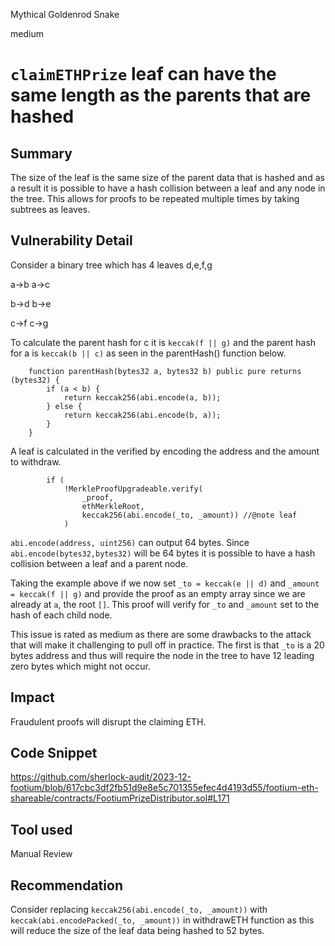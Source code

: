 Mythical Goldenrod Snake

medium

# `claimETHPrize` leaf can have the same length as the parents that are hashed

## Summary
The size of the leaf is the same size of the parent data that is hashed and as a result it is possible to have a hash collision between a leaf and any node in the tree. This allows for proofs to be repeated multiple times by taking subtrees as leaves.

## Vulnerability Detail
Consider a binary tree which has 4 leaves d,e,f,g

a->b
a->c

b->d
b->e

c->f
c->g

To calculate the parent hash for c it is `keccak(f || g)` and the parent hash for a is `keccak(b || c)` as seen in the parentHash() function below.

```solidity
    function parentHash(bytes32 a, bytes32 b) public pure returns (bytes32) {
        if (a < b) {
            return keccak256(abi.encode(a, b));
        } else {
            return keccak256(abi.encode(b, a));
        }
    }
```
A leaf is calculated in the verified by encoding the address and the amount to withdraw.

```solidity
        if (
            !MerkleProofUpgradeable.verify(
                _proof,  
                ethMerkleRoot,
                keccak256(abi.encode(_to, _amount)) //@note leaf
            )
```

`abi.encode(address, uint256)` can output 64 bytes. Since `abi.encode(bytes32,bytes32)` will be 64 bytes it is possible to have a hash collision between a leaf and a parent node.

Taking the example above if we now set `_to = keccak(e || d)` and `_amount = keccak(f || g)` and provide the proof as an empty array since we are already at `a`, the root `[]`. This proof will verify for `_to` and `_amount` set to the hash of each child node.

This issue is rated as medium as there are some drawbacks to the attack that will make it challenging to pull off in practice. The first is that `_to` is a 20 bytes address and thus will require the node in the tree to have 12 leading zero bytes which might not occur. 
## Impact
Fraudulent proofs will disrupt the claiming ETH.
## Code Snippet
https://github.com/sherlock-audit/2023-12-footium/blob/617cbc3df2fb51d9e8e5c701355efec4d4193d55/footium-eth-shareable/contracts/FootiumPrizeDistributor.sol#L171
## Tool used

Manual Review

## Recommendation
Consider replacing `keccak256(abi.encode(_to, _amount))` with `keccak(abi.encodePacked(_to, _amount))` in withdrawETH function as this will reduce the size of the leaf data being hashed to 52 bytes.